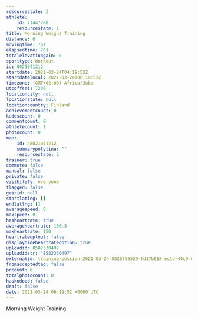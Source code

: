 ```yaml
---
resourcestate: 2
athlete:
    id: 71447788
    resourcestate: 1
title: Morning Weight Training
distance: 0
movingtime: 761
elapsedtime: 761
totalelevationgain: 0
sporttype: Workout
id: 8021041212
startdate: 2021-03-24T04:19:52Z
startdatelocal: 2021-03-24T06:19:52Z
timezone: (GMT+02:00) Africa/Juba
utcoffset: 7200
locationcity: null
locationstate: null
locationcountry: Finland
achievementcount: 0
kudoscount: 0
commentcount: 0
athletecount: 1
photocount: 0
map:
    id: a8021041212
    summarypolyline: ""
    resourcestate: 2
trainer: true
commute: false
manual: false
private: false
visibility: everyone
flagged: false
gearid: null
startlatlng: []
endlatlng: []
averagespeed: 0
maxspeed: 0
hasheartrate: true
averageheartrate: 106.3
maxheartrate: 150
heartrateoptout: false
displayhideheartrateoption: true
uploadid: 8582330497
uploadidstr: "8582330497"
externalid: training-session-2021-03-24-5825795529-fd17b618-ec1d-44c9-81ea-4794fbb838e3.fit
fromacceptedtag: false
prcount: 0
totalphotocount: 0
haskudoed: false
draft: false
date: 2021-03-24 06:19:52 +0000 UTC
---
```

Morning Weight Training